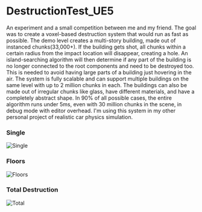 # DestructionTest_UE5

An experiment and a small competition between me and my friend. The goal was to create a voxel-based destruction system that would run as fast as possible. The demo level creates a multi-story building, made out of instanced chunks(33,000+). If the building gets shot, all chunks within a certain radius from the impact location will disappear, creating a hole. An island-searching algorithm will then determine if any part of the building is no longer connected to the root components and need to be destroyed too. This is needed to avoid having large parts of a building just hovering in the air. The system is fully scalable and can support multiple buildings on the same level with up to 2 million chunks in each. The buildings can also be made out of irregular chunks like glass, have different materials, and have a completely abstract shape. In 90% of all possible cases, the entire algorithm runs under 5ms, even with 30 million chunks in the scene, in debug mode with editor overhead. I'm using this system in my other personal project of realistic car physics simulation.

### Single
![Single](Demo(Single).gif)

### Floors
![Floors](Demo(Floors).gif)

### Total Destruction
![Total](Demo(Total).gif)
